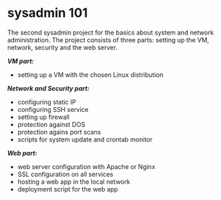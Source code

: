 # sysadmin 101

The second sysadmin project for the basics about system and network administration. The project consists of three parts: setting up the VM, network, security and the web server.

***VM part:***
* setting up a VM with the chosen Linux distribution

***Network and Security part:***
* configuring static IP
* configuring SSH service
* setting up firewall
* protection against DOS
* protection agains port scans
* scripts for system update and crontab monitor

***Web part:***
* web server configuration with Apache or Nginx
* SSL configuration on all services
* hosting a web app in the local network
* deployment script for the web app


<!--stackedit_data:
eyJoaXN0b3J5IjpbLTUxOTc0MDIwNiwtMTMwMTgxNDExMiwtMT
M2Nzk2OTg2NV19
-->